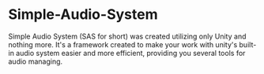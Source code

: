 # Simple-Audio-System
Simple Audio System (SAS for short) was created utilizing only Unity and nothing more. It's a framework created to make your work with unity's built-in audio system easier and more efficient, providing you several tools for audio managing.

